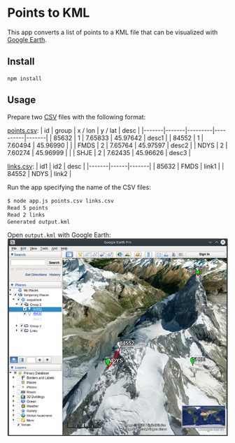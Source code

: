 # Points to KML
This app converts a list of points to a KML file that can be visualized with [Google Earth](https://www.google.com/earth/).

## Install
```
npm install
```

## Usage
Prepare two [CSV](https://en.wikipedia.org/wiki/Comma-separated_values) files with the following format:

[points.csv](test/points.csv):
| id    | group | x / lon | y / lat  | desc  |
|-------|-------|---------|----------|-------|
| 85632 | 1     | 7.65833 | 45.97642 | desc1 |
| 84552 | 1     | 7.60494 | 45.96990 |       |
| FMDS  | 2     | 7.65764 | 45.97597 | desc2 |
| NDYS  | 2     | 7.60274 | 45.96999 |       |
| SHJE  | 2     | 7.62435 | 45.96626 | desc3 |

[links.csv](test/links.csv):
| id1   | id2  | desc  |
|-------|------|-------|
| 85632 | FMDS | link1 |
| 84552 | NDYS | link2 |

Run the app specifying the name of the CSV files:
```
$ node app.js points.csv links.csv
Read 5 points
Read 2 links
Generated output.kml
```

Open `output.kml` with Google Earth:
![screenshot](test/screenshot.png)
